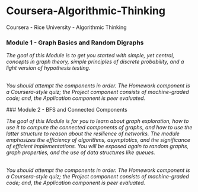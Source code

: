 # Coursera-Algorithmic-Thinking
Coursera - Rice University - Algorithmic Thinking

### Module 1 - Graph Basics and Random Digraphs
<p>
<em>
The goal of this Module is to get you started with simple, yet central, concepts in graph theory, simple principles of discrete probability, and a light version of hypothesis testing.<br /><br />

You should attempt the components in order. The Homework component is a Coursera-style quiz; the Project component consists of machine-graded code; and, the Application component is peer evaluated.
</em>
</p>
### Module 2 - BFS and Connected Components
<p>
<em>
The goal of this Module is for you to learn about graph exploration, how to use it to compute the connected components of graphs, and how to use the latter structure to reason about the resilience of networks. The module emphasizes the efficiency of algorithms, asymptotics, and the significance of efficient implementations. You will be exposed again to random graphs, graph properties, and the use of data structures like queues.<br /><br />

You should attempt the components in order. The Homework component is a Coursera-style quiz; the Project component consists of machine-graded code; and, the Application component is peer evaluated.
</em>
</p>

